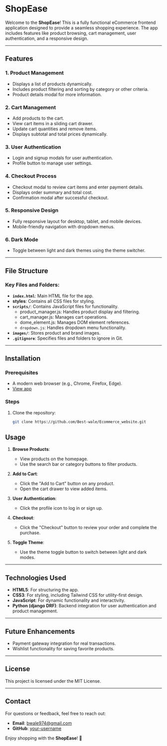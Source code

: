 # ShopEase

Welcome to the **ShopEase**! This is a fully functional eCommerce frontend application designed to provide a seamless shopping experience. The app includes features like product browsing, cart management, user authentication, and a responsive design.

---

## Features

### 1. **Product Management**
- Displays a list of products dynamically.
- Includes product filtering and sorting by category or other criteria.
- Product details modal for more information.

### 2. **Cart Management**
- Add products to the cart.
- View cart items in a sliding cart drawer.
- Update cart quantities and remove items.
- Displays subtotal and total prices dynamically.

### 3. **User Authentication**
- Login and signup modals for user authentication.
- Profile button to manage user settings.

### 4. **Checkout Process**
- Checkout modal to review cart items and enter payment details.
- Displays order summary and total cost.
- Confirmation modal after successful checkout.

### 5. **Responsive Design**
- Fully responsive layout for desktop, tablet, and mobile devices.
- Mobile-friendly navigation with dropdown menus.

### 6. **Dark Mode**
- Toggle between light and dark themes using the theme switcher.

---

## File Structure

### Key Files and Folders:
- **`index.html`**: Main HTML file for the app.
- **styles**: Contains all CSS files for styling.
- **`scripts/`**: Contains JavaScript files for functionality.
  - product_manager.js: Handles product display and filtering.
  - cart_manager.js: Manages cart operations.
  - dome_element.js: Manages DOM element references.
  - `dropdown.js`: Handles dropdown menu functionality.
- **`images/`**: Stores product and brand images.
- **`.gitignore`**: Specifies files and folders to ignore in Git.

---

## Installation

### Prerequisites
- A modern web browser (e.g., Chrome, Firefox, Edge).
-  [View app](https://best-wale.github.io/Ecommerce_website/)

### Steps
1. Clone the repository:
   ```bash
   git clone https://github.com/Best-wale/Ecommerce_website.git
   ```



## Usage

1. **Browse Products**:
   - View products on the homepage.
   - Use the search bar or category buttons to filter products.

2. **Add to Cart**:
   - Click the "Add to Cart" button on any product.
   - Open the cart drawer to view added items.

3. **User Authentication**:
   - Click the profile icon to log in or sign up.

4. **Checkout**:
   - Click the "Checkout" button to review your order and complete the purchase.

5. **Toggle Theme**:
   - Use the theme toggle button to switch between light and dark modes.

---

## Technologies Used

- **HTML5**: For structuring the app.
- **CSS3**: For styling, including Tailwind CSS for utility-first design.
- **JavaScript**: For dynamic functionality and interactivity.
- **Python (django DRF)**: Backend integration for user authentication and product management.
---

## Future Enhancements

- Payment gateway integration for real transactions.
- Wishlist functionality for saving favorite products.

---

## License

This project is licensed under the MIT License.

---

## Contact

For questions or feedback, feel free to reach out:
- **Email**: bwale974@gmail.com
- **GitHub**: [your-username](https://github.com/best-wale)

Enjoy shopping with the **ShopEase**! 🎉
